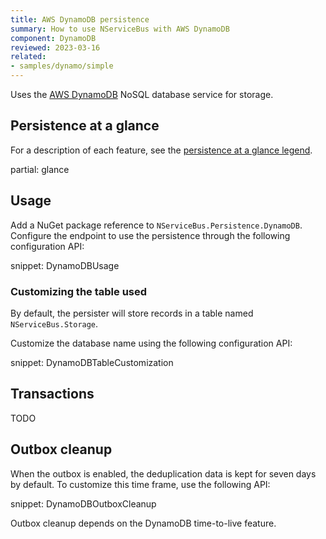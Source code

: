 ```yaml
---
title: AWS DynamoDB persistence
summary: How to use NServiceBus with AWS DynamoDB
component: DynamoDB
reviewed: 2023-03-16
related:
- samples/dynamo/simple
---
```


Uses the [AWS DynamoDB](https://aws.amazon.com/pm/dynamodb/) NoSQL database service for storage.

## Persistence at a glance

For a description of each feature, see the [persistence at a glance legend](/persistence/#persistence-at-a-glance).

partial: glance

## Usage

Add a NuGet package reference to `NServiceBus.Persistence.DynamoDB`. Configure the endpoint to use the persistence through the following configuration API:

snippet: DynamoDBUsage

### Customizing the table used

By default, the persister will store records in a table named `NServiceBus.Storage`.

Customize the database name using the following configuration API:

snippet: DynamoDBTableCustomization


## Transactions

TODO

## Outbox cleanup

When the outbox is enabled, the deduplication data is kept for seven days by default. To customize this time frame, use the following API:

snippet: DynamoDBOutboxCleanup

Outbox cleanup depends on the DynamoDB time-to-live feature.